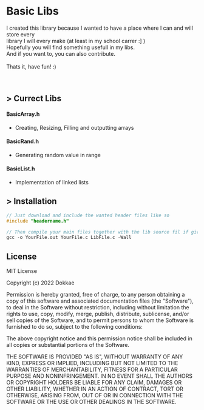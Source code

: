 # Basic Libs
 I created this library because I wanted to have a place where I can and will store every <br /> 
 library I will every make (at least in my school carrer :] ) <br /> 
 Hopefully you will find something usefull in my libs. <br /> 
 And if you want to, you can also contribute. <br /> <br /> 
 Thats it, have fun! :) <br /><br /> <br /> 
## > Currect Libs
#### BasicArray.h
- Creating, Resizing, Filling and outputting arrays
#### BasicRand.h
- Generating random value in range
#### BasicList.h
- Implementation of linked lists

## > Installation

```c
// Just download and include the wanted header files like so
#include "headername.h"

// Then compile your main files together with the lib source fil if given
gcc -o YourFile.out YourFile.c LibFile.c -Wall
```

## License

MIT License

Copyright (c) 2022 Dokkae

Permission is hereby granted, free of charge, to any person obtaining a copy
of this software and associated documentation files (the "Software"), to deal
in the Software without restriction, including without limitation the rights
to use, copy, modify, merge, publish, distribute, sublicense, and/or sell
copies of the Software, and to permit persons to whom the Software is
furnished to do so, subject to the following conditions:

The above copyright notice and this permission notice shall be included in all
copies or substantial portions of the Software.

THE SOFTWARE IS PROVIDED "AS IS", WITHOUT WARRANTY OF ANY KIND, EXPRESS OR
IMPLIED, INCLUDING BUT NOT LIMITED TO THE WARRANTIES OF MERCHANTABILITY,
FITNESS FOR A PARTICULAR PURPOSE AND NONINFRINGEMENT. IN NO EVENT SHALL THE
AUTHORS OR COPYRIGHT HOLDERS BE LIABLE FOR ANY CLAIM, DAMAGES OR OTHER
LIABILITY, WHETHER IN AN ACTION OF CONTRACT, TORT OR OTHERWISE, ARISING FROM,
OUT OF OR IN CONNECTION WITH THE SOFTWARE OR THE USE OR OTHER DEALINGS IN THE
SOFTWARE.
